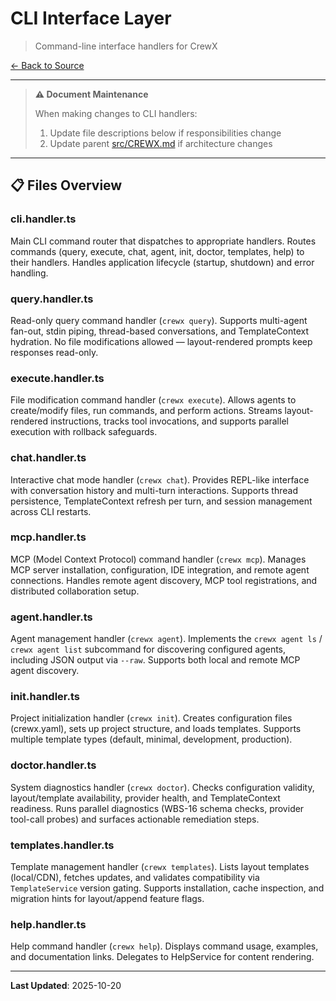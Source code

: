 # CLI Interface Layer

> Command-line interface handlers for CrewX

[← Back to Source](../CREWX.md)

---

> **⚠️ Document Maintenance**
>
> When making changes to CLI handlers:
> 1. Update file descriptions below if responsibilities change
> 2. Update parent [src/CREWX.md](../CREWX.md) if architecture changes

---

## 📋 Files Overview

### **cli.handler.ts**
Main CLI command router that dispatches to appropriate handlers.
Routes commands (query, execute, chat, agent, init, doctor, templates, help) to their handlers.
Handles application lifecycle (startup, shutdown) and error handling.

### **query.handler.ts**
Read-only query command handler (`crewx query`).
Supports multi-agent fan-out, stdin piping, thread-based conversations, and TemplateContext hydration.
No file modifications allowed — layout-rendered prompts keep responses read-only.

### **execute.handler.ts**
File modification command handler (`crewx execute`).
Allows agents to create/modify files, run commands, and perform actions.
Streams layout-rendered instructions, tracks tool invocations, and supports parallel execution with rollback safeguards.

### **chat.handler.ts**
Interactive chat mode handler (`crewx chat`).
Provides REPL-like interface with conversation history and multi-turn interactions.
Supports thread persistence, TemplateContext refresh per turn, and session management across CLI restarts.

### **mcp.handler.ts**
MCP (Model Context Protocol) command handler (`crewx mcp`).
Manages MCP server installation, configuration, IDE integration, and remote agent connections.
Handles remote agent discovery, MCP tool registrations, and distributed collaboration setup.

### **agent.handler.ts**
Agent management handler (`crewx agent`).
Implements the `crewx agent ls` / `crewx agent list` subcommand for discovering configured agents, including JSON output via `--raw`.
Supports both local and remote MCP agent discovery.

### **init.handler.ts**
Project initialization handler (`crewx init`).
Creates configuration files (crewx.yaml), sets up project structure, and loads templates.
Supports multiple template types (default, minimal, development, production).

### **doctor.handler.ts**
System diagnostics handler (`crewx doctor`).
Checks configuration validity, layout/template availability, provider health, and TemplateContext readiness.
Runs parallel diagnostics (WBS-16 schema checks, provider tool-call probes) and surfaces actionable remediation steps.

### **templates.handler.ts**
Template management handler (`crewx templates`).
Lists layout templates (local/CDN), fetches updates, and validates compatibility via `TemplateService` version gating.
Supports installation, cache inspection, and migration hints for layout/append feature flags.

### **help.handler.ts**
Help command handler (`crewx help`).
Displays command usage, examples, and documentation links.
Delegates to HelpService for content rendering.

---

**Last Updated**: 2025-10-20
